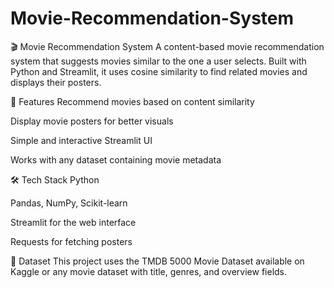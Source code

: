 # Movie-Recommendation-System

🎬 Movie Recommendation System
A content-based movie recommendation system that suggests movies similar to the one a user selects.
Built with Python and Streamlit, it uses cosine similarity to find related movies and displays their posters.

📌 Features
Recommend movies based on content similarity

Display movie posters for better visuals

Simple and interactive Streamlit UI

Works with any dataset containing movie metadata

🛠 Tech Stack
Python

Pandas, NumPy, Scikit-learn

Streamlit for the web interface

Requests for fetching posters

📂 Dataset
This project uses the TMDB 5000 Movie Dataset available on Kaggle
or any movie dataset with title, genres, and overview fields.
